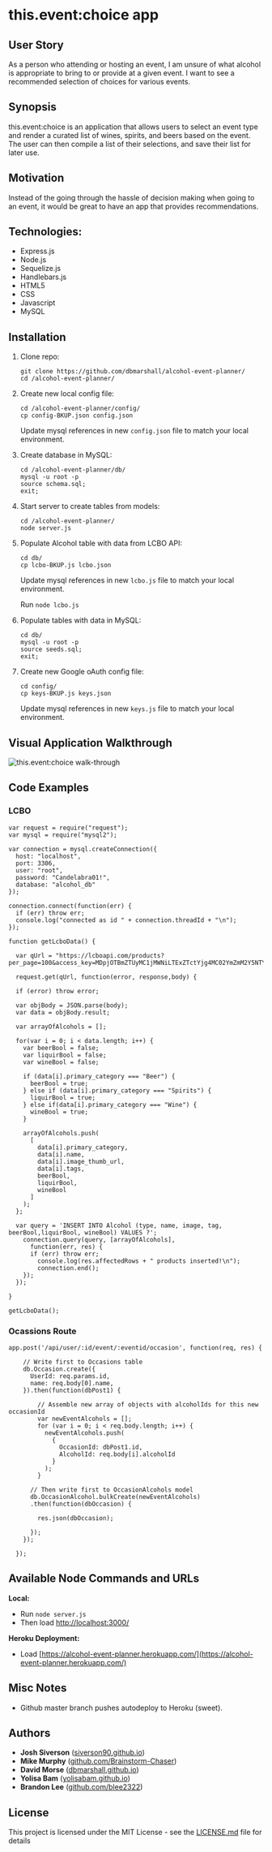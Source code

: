 # this.event:choice app

## User Story

As a person who attending or hosting an event, I am unsure of what alcohol is appropriate to bring to or provide at a given event. I want to see a recommended selection of choices for various events.

## Synopsis

this.event:choice is an application that allows users to select an event type and render a curated list of wines, spirits, and beers based on the event. The user can then compile a list of their selections, and save their list for later use.

## Motivation

Instead of the going through the hassle of decision making when going to an event, it would be great to have an app that provides recommendations.

## Technologies:

* Express.js
* Node.js
* Sequelize.js
* Handlebars.js
* HTML5
* CSS
* Javascript
* MySQL

## Installation

1. Clone repo:

    ```
    git clone https://github.com/dbmarshall/alcohol-event-planner/
    cd /alcohol-event-planner/
    ```

2. Create new local config file:

    ```
    cd /alcohol-event-planner/config/
    cp config-BKUP.json config.json
    ```

    Update mysql references in new `config.json` file to match your local environment.

3. Create database in MySQL: 

    ```
    cd /alcohol-event-planner/db/
    mysql -u root -p
    source schema.sql;
    exit;
    ```

4. Start server to create tables from models:

    ```
    cd /alcohol-event-planner/
    node server.js
    ```
5. Populate Alcohol table with data from LCBO API: 

    ```
    cd db/
    cp lcbo-BKUP.js lcbo.json
    ```

    Update mysql references in new `lcbo.js` file to match your local environment.

    Run `node lcbo.js`


6. Populate tables with data in MySQL: 

    ```
    cd db/
    mysql -u root -p
    source seeds.sql;
    exit;
    ```


7. Create new Google oAuth config file:

    ```
    cd config/
    cp keys-BKUP.js keys.json
    ```

    Update mysql references in new `keys.js` file to match your local environment.

## Visual Application Walkthrough

![this.event:choice walk-through](https://github.com/dbmarshall/alcohol-event-planner/blob/cleanup/public/assets/img/APP-ScreenRecording.gif?raw=true "this.event:choice in Action")

## Code Examples

### LCBO

```
var request = require("request");
var mysql = require("mysql2");

var connection = mysql.createConnection({
  host: "localhost",
  port: 3306,
  user: "root",
  password: "Candelabra01!",
  database: "alcohol_db"
});

connection.connect(function(err) {
  if (err) throw err;
  console.log("connected as id " + connection.threadId + "\n");
});

function getLcboData() {

  var qUrl = "https://lcboapi.com/products?per_page=100&access_key=MDpjOTBmZTUyMC1jMWNiLTExZTctYjg4MC02YmZmM2Y5NTY3NDE6VkxhMzdqNHcweFNhRkJrb3cyYXFpZVFxYW5JaklkUWZ4TDV5";

  request.get(qUrl, function(error, response,body) {

  if (error) throw error;
  
  var objBody = JSON.parse(body);
  var data = objBody.result;

  var arrayOfAlcohols = [];
  
  for(var i = 0; i < data.length; i++) {
    var beerBool = false;
    var liquirBool = false;
    var wineBool = false;

    if (data[i].primary_category === "Beer") {
      beerBool = true;
    } else if (data[i].primary_category === "Spirits") {
      liquirBool = true;
    } else if(data[i].primary_category === "Wine") {
      wineBool = true;
    }

    arrayOfAlcohols.push(
      [
        data[i].primary_category,
        data[i].name,
        data[i].image_thumb_url,
        data[i].tags,
        beerBool,
        liquirBool,
        wineBool
      ]
    );
  };

  var query = 'INSERT INTO Alcohol (type, name, image, tag, beerBool,liquirBool, wineBool) VALUES ?';
    connection.query(query, [arrayOfAlcohols], 
      function(err, res) {
      if (err) throw err;
        console.log(res.affectedRows + " products inserted!\n");
        connection.end();
    });
  });

}  

getLcboData();

```

### Ocassions Route

```
app.post('/api/user/:id/event/:eventid/occasion', function(req, res) {

    // Write first to Occasions table
    db.Occasion.create({
      UserId: req.params.id,
      name: req.body[0].name,
    }).then(function(dbPost1) {

        // Assemble new array of objects with alcoholIds for this new occasionId
        var newEventAlcohols = [];
        for (var i = 0; i < req.body.length; i++) {
          newEventAlcohols.push(
            {
              OccasionId: dbPost1.id,
              AlcoholId: req.body[i].alcoholId
            }
          );
        }

      // Then write first to OccasionAlcohols model
      db.OccasionAlcohol.bulkCreate(newEventAlcohols)
      .then(function(dbOccasion) {

        res.json(dbOccasion);

      });
    });

  });
```

## Available Node Commands and URLs

**Local:** 

* Run `node server.js` 
* Then load [http://localhost:3000/](http://localhost:3000/)

**Heroku Deployment:** 

* Load [https://alcohol-event-planner.herokuapp.com/](https://alcohol-event-planner.herokuapp.com/)

## Misc Notes

* Github master branch pushes autodeploy to Heroku (sweet).

## Authors

* **Josh Siverson** ([siverson90.github.io](https://siverson90.github.io))
* **Mike Murphy** ([github.com/Brainstorm-Chaser](https://github.com/Brainstorm-Chaser))
* **David Morse** ([dbmarshall.github.io](https://dbmarshall.github.io))
* **Yolisa Bam** ([yolisabam.github.io](https://yolisabam.github.io))
* **Brandon Lee** ([github.com/blee2322](https://github.com/blee2322))

## License

This project is licensed under the MIT License - see the [LICENSE.md](LICENSE.md) file for details

